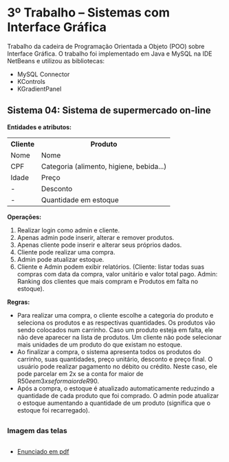 # 3º Trabalho – Sistemas com Interface Gráfica
Trabalho da cadeira de Programação Orientada a Objeto (POO) sobre Interface Gráfica. O trabalho foi implementado em Java e MySQL na IDE NetBeans e utilizou as bibliotecas: 
+ MySQL Connector
+ KControls
+ KGradientPanel
 
<h2>Sistema 04: Sistema de supermercado on-line</h2>

**Entidades e atributos:**

<table>
  <tr>
    <th>Cliente</th>
    <th>Produto</th>
  </tr>
  <tr>
    <td>Nome</td>
    <td>Nome</td>
  </tr>
  <tr>
    <td>CPF</td>
    <td>Categoria (alimento, higiene, bebida...)</td>
  </tr>
  <tr>
    <td>Idade</td>
    <td>Preço</td>
  </tr>
  <tr>
    <td>-</td>
    <td>Desconto</td>
  </tr>
  <tr>
    <td>-</td>
    <td>Quantidade em estoque</td>
  </tr>
</table>


**Operações:**
1. Realizar login como admin e cliente.
2. Apenas admin pode inserir, alterar e remover produtos.
3. Apenas cliente pode inserir e alterar seus próprios dados.
4. Cliente pode realizar uma compra.
5. Admin pode atualizar estoque.
6. Cliente e Admin podem exibir relatórios. (Cliente: listar todas suas compras com data da compra, valor unitário e valor
total pago. Admin: Ranking dos clientes que mais compram e Produtos em falta no estoque).

**Regras:**
+ Para realizar uma compra, o cliente escolhe a categoria do produto e seleciona os
produtos e as respectivas quantidades. Os produtos vão sendo colocados num
carrinho. Caso um produto esteja em falta, ele não deve aparecer na lista de
produtos. Um cliente não pode selecionar mais unidades de um produto do que
existam no estoque.
+ Ao finalizar a compra, o sistema apresenta todos os produtos do carrinho, suas
quantidades, preço unitário, desconto e preço final. O usuário pode realizar
pagamento no débito ou crédito. Neste caso, ele pode parcelar em 2x se a conta for
maior de R$50 e em 3x se for maior de R$90.
+ Após a compra, o estoque é atualizado automaticamente reduzindo a quantidade de
cada produto que foi comprado. O admin pode atualizar o estoque aumentando a
quantidade de um produto (significa que o estoque foi recarregado).

##

<h3>Imagem das telas</h3>


##

+ [Enunciado em pdf](https://github.com/LayzaCarneiro/POO-InterfaceGrafica/files/12345999/interfacegrafica.pdf)
